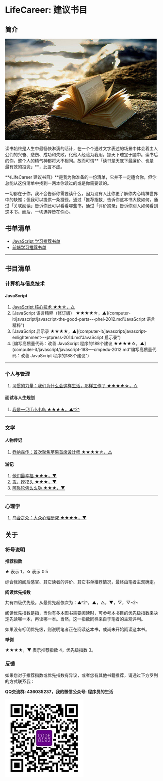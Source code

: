 # LifeCareer: 建议书目 #

## 简介 ##

![Title](assets/title.jpg)

读书始终是人生中最畅快淋漓的活计，在一个个通过文字表述的场景中体会着主人公们的兴奋、悲伤、成功和失败，化他人经验为我用，挪天下瑰宝于脑中。读书后的你，整个人的精气神都将大不相同。故而可谓**「读书是天底下最廉价、也是最有效的投资」**，此言不虚。

**《LifeCareer 建议书目》**是我为你准备的一份清单，它并不一定适合你，但你总能从这份清单中找到一两本你读过的或是你需要读的。

一切都在于你，我不会告诉你需要读什么，因为没有人比你更了解你内心精神世界中的缺憾；但我可以提供一条捷径，通过「推荐指数」告诉你这本书大致如何，通过「关联阅读」告诉你还可以看看哪些书，通过「评价摘录」告诉你别人如何看到这本书。而后，一切选择皆在你心。

## 书单清单 ##

* [JavaScript 学习推荐书单](seminar-lists/javascript-list.md "JavaScript 学习推荐书单")
* [前端学习推荐书单](seminar-lists/front-end-list.md "前端学习推荐书单")

***

## 书目清单 ##

### 计算机与信息技术 ###

#### JavaScript ####
1. [JavaScript 核心技术 ★★☆，△](computer-it/javascript/learning-javascript---cmpedu-2007.md	"JavaScript 核心技术")
2. [JavaScript 语言精粹（修订版） ★★★★☆，▲](computer-it/javascript/javascript-the-good-parts---phei-2012.md"JavaScript 语言精粹")
3. [JavaScript 启示录 ★★★★，▲](computer-it/javascript/javascript-enlightenment---ptpress-2014.md"JavaScript 启示录")
4. [编写高质量代码：改善 JavaScript 程序的188个建议 ★★★★☆，▲](computer-it/javascript/javascript-188---cmpedu-2012.md"编写高质量代码：改善 JavaScript 程序的188个建议")

***

### 个人与管理 ###
1. [习惯的力量：我们为什么会这样生活，那样工作？ ★★★★☆，△](personnel-management/the-power-of-habit---citicpress-2013.md	"习惯的力量：我们为什么会这样生活，那样工作？")

#### 面试与人生规划 ####

1. [我是一只IT小小鸟 ★★★★，▲^2^](personnel-management/i-am-a-tiny-bird---phei-2009.md	"我是一只IT小小鸟")

***

### 文学 ###

#### 人物传记 ####
1. [乔纳森传：首次聚焦苹果首席设计师 ★★★★☆，△](literature/biography/the-genius-behind-apple_s-greatest-products---citicpress-2014.md	"乌合之众：大众心理研究")

#### 游记 ####

1. [他们最幸福 ★★★，▼](literature/travels/ta-men-zui-xin-fu---hl&amp;ahp-2013.md	"他们最幸福")
2. [乖，摸摸头 ★★★，▼](literature/travels/guai-mo-mo-tou---hl&amp;ahp-2014.md"乖，摸摸头")
3. [阿弥陀佛么么哒 ★★★，▼](literature/travels/e-mo-tuo-fo-me-me-da---hl&amp;ahp-2015.md"阿弥陀佛么么哒")

***

### 心理学 ###
1. [乌合之众：大众心理研究 ★★★★，▼](psychology/a-study-of-the-popular-mind---cctpress-2014.md	"乌合之众：大众心理研究")


## 关于 ##

### 符号说明 ###

**推荐指数**

★ 表示 1，☆ 表示 0.5

综合我的阅后感官、其它读者的评价、其它书单推荐情况，最终由笔者主观确定。

**阅读优先指数**

共有四级优先级，从最优先起依次为：▲^2^，▲，△，▼，▽，▽~2~

阅读优先指数是指，当你有多本图书需要阅读时，可参考本书目的优先级指数来决定先读哪一本，再读哪一本。当然，这一指数同样来自于笔者的主观评判。

如果没有标明优先级，则说明笔者正在阅读这本书，或尚未开始阅读这本书。

**举例**

★★★★，▼ 表示推荐指数 4，优先级指数 3。

### 反馈 ###

如果您对于推荐指数或优先指数有异议，或者您有其他书籍推荐，请通过下方罗列的方式联系我：

**QQ交流群: 436035237，我的微信公众号: 程序员的生活**

![程序员的生活](wechat.jpg "程序员的生活")
